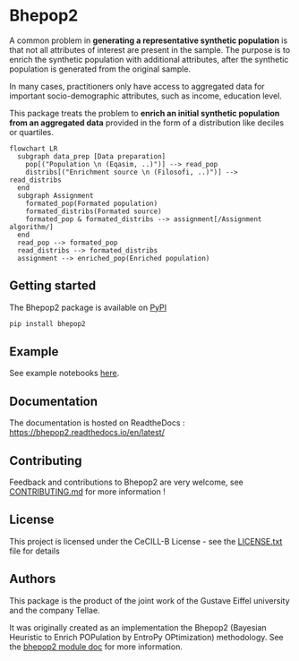 # Bhepop2

A common problem in **generating a representative synthetic population** is that not all attributes of interest are present in the sample.  The purpose is to enrich the synthetic population with additional attributes, after the synthetic population is generated from the original sample.

In many cases, practitioners only have access to aggregated data for important socio-demographic attributes, such as income, education level. 

This package treats the problem to **enrich an initial synthetic population from an aggregated data** provided in the form of a distribution like deciles or quartiles.

```mermaid
flowchart LR
  subgraph data_prep [Data preparation]
    pop[("Population \n (Eqasim, ..)")] --> read_pop
    distribs[("Enrichment source \n (Filosofi, ..)")] --> read_distribs
  end
  subgraph Assignment
    formated_pop(Formated population)
    formated_distribs(Formated source)
    formated_pop & formated_distribs --> assignment[/Assignment algorithm/]
  end
  read_pop --> formated_pop
  read_distribs --> formated_distribs
  assignment --> enriched_pop(Enriched population)
```

## Getting started

The Bhepop2 package is available on [PyPI](https://pypi.org/project/bhepop2/)

```bash
pip install bhepop2
```

## Example

See example notebooks [here](examples).

## Documentation

The documentation is hosted on ReadtheDocs : <https://bhepop2.readthedocs.io/en/latest/>

## Contributing

Feedback and contributions to Bhepop2 are very welcome, see [CONTRIBUTING.md](CONTRIBUTING.md) for more information !

## License

This project is licensed under the CeCILL-B License - see the [LICENSE.txt](LICENSE.txt) file for details

## Authors

This package is the product of the joint work of the Gustave Eiffel university and the company Tellae.

It was originally created as an implementation the Bhepop2
(Bayesian Heuristic to Enrich POPulation by EntroPy OPtimization) methodology. 
See the [bhepop2 module doc](https://bhepop2.readthedocs.io/en/latest/autoapi/bhepop2/enrichment/bhepop2/index.html) for more information.